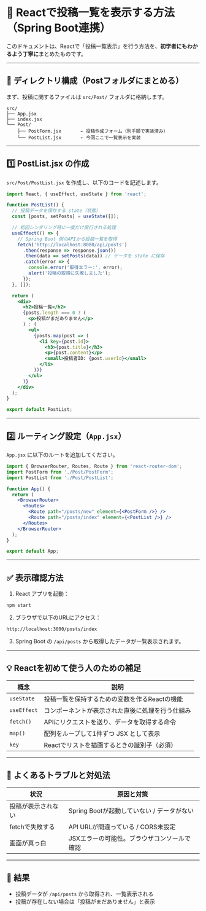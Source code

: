 # 📝 Reactで投稿一覧を表示する方法（Spring Boot連携）

このドキュメントは、Reactで「投稿一覧表示」を行う方法を、**初学者にもわかるよう丁寧に**まとめたものです。

---

## 📁 ディレクトリ構成（Postフォルダにまとめる）

まず、投稿に関するファイルは `src/Post/` フォルダに格納します。

```
src/
├── App.jsx
├── index.jsx
└── Post/
    ├── PostForm.jsx       ← 投稿作成フォーム（別手順で実装済み）
    └── PostList.jsx       ← 今回ここで一覧表示を実装
```

---

## 1️⃣ PostList.jsx の作成

`src/Post/PostList.jsx` を作成し、以下のコードを記述します。

```jsx
import React, { useEffect, useState } from 'react';

function PostList() {
  // 投稿データを保存する state（状態）
  const [posts, setPosts] = useState([]);

  // 初回レンダリング時に一度だけ実行される処理
  useEffect(() => {
    // Spring Boot 側のAPIから投稿一覧を取得
    fetch('http://localhost:8080/api/posts')
      .then(response => response.json())
      .then(data => setPosts(data)) // データを state に保存
      .catch(error => {
        console.error('取得エラー:', error);
        alert('投稿の取得に失敗しました');
      });
  }, []);

  return (
    <div>
      <h2>投稿一覧</h2>
      {posts.length === 0 ? (
        <p>投稿がまだありません</p>
      ) : (
        <ul>
          {posts.map(post => (
            <li key={post.id}>
              <h3>{post.title}</h3>
              <p>{post.content}</p>
              <small>投稿者ID: {post.userId}</small>
            </li>
          ))}
        </ul>
      )}
    </div>
  );
}

export default PostList;
```

---

## 2️⃣ ルーティング設定（`App.jsx`）

`App.jsx` に以下のルートを追加してください。

```jsx
import { BrowserRouter, Routes, Route } from 'react-router-dom';
import PostForm from './Post/PostForm';
import PostList from './Post/PostList';

function App() {
  return (
    <BrowserRouter>
      <Routes>
        <Route path="/posts/new" element={<PostForm />} />
        <Route path="/posts/index" element={<PostList />} />
      </Routes>
    </BrowserRouter>
  );
}

export default App;
```

---

## ✅ 表示確認方法

1. React アプリを起動：

```
npm start
```

2. ブラウザで以下のURLにアクセス：

```
http://localhost:3000/posts/index
```

3. Spring Boot の `/api/posts` から取得したデータが一覧表示されます。

---

## 💡 Reactを初めて使う人のための補足

| 概念 | 説明 |
|------|------|
| `useState` | 投稿一覧を保持するための変数を作るReactの機能 |
| `useEffect` | コンポーネントが表示された直後に処理を行う仕組み |
| `fetch()` | APIにリクエストを送り、データを取得する命令 |
| `map()` | 配列をループして1件ずつ JSX として表示 |
| `key` | Reactでリストを描画するときの識別子（必須） |

---

## 🔧 よくあるトラブルと対処法

| 状況 | 原因と対策 |
|------|------------|
| 投稿が表示されない | Spring Bootが起動していない / データがない |
| fetchで失敗する | API URLが間違っている / CORS未設定 |
| 画面が真っ白 | JSXエラーの可能性。ブラウザコンソールで確認 |

---

## 🎉 結果

- 投稿データが `/api/posts` から取得され、一覧表示される
- 投稿が存在しない場合は「投稿がまだありません」と表示
